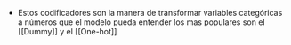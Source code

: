 - Estos codificadores son la manera de transformar variables categóricas a números que el modelo pueda entender los mas populares son el [[Dummy]] y el [[One-hot]]